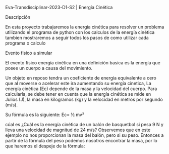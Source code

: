 Eva-Transdisciplinar-2023-D1-S2  |  Energía Cinética

Descripción

En esta proyecto trabajaremos la energía cinética para resolver un problema utilizando el programa de python con los calculos de la energía cinética tambien mostraremos a seguir todos los pasos de como utilizar cada programa o calculo 

Evento fisico a simular


El evento fisico  energía cinética  en una definición basica es la energía que posee un cuerpo a causa del movimiento.

Un objeto en reposo tendra un coeficiente de energia equivalente a cero que al moverse o acelerar este ira aumentando su energía cinetica, La energía cinética (Ec) depende de la masa y la velocidad del cuerpo. Para calcularla, se debe tener en cuenta que la energía cinética se mide en Julios (J), la masa en kilogramos (kg) y la velocidad en metros por segundo (m/s).

Su fórmula es la siguiente: Ec= ½ mv²


cúal es ¿Cuál es la energía cinética de un balón de basquetbol si pesa 9 N y lleva una velocidad de magnitud de 24 m/s?
Observemos que en este ejemplo no nos proporcionan la masa del balón, pero si su peso. Entonces a partir de la fórmula del peso podemos nosotros encontrar la masa, por lo que haremos el despeje de la fórmula:


